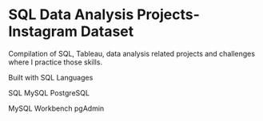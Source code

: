 # SQL Data Analysis Projects- Instagram Dataset

Compilation of SQL, Tableau, data analysis related projects and challenges where I practice those skills.

Built with
SQL Languages

SQL
MySQL
PostgreSQL

MySQL Workbench
pgAdmin
